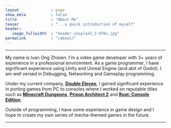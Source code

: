 ```yaml
---
layout              : page
show_meta           : false
title               : "About Me"
teaser              : "...a quick introduction of myself"
header:
   image_fullwidth  : "header_unsplash_2-970x.jpg"
permalink           : "/about/"
---
```

<hr>
<div align = left>

<p>
My name is Ivan Ong Zhisien. I'm a video game developer with 3+ years of experience in a professional environment.
As a game programmer, I have significant experience using Unity and Unreal Engine (and abit of Godot).
I am well versed in Debugging, Networking and Gameplay programming.
</p>

<p>
Under my current company, <a href = "https://double11.com/"><b>Double Eleven</b></a>, I gained significant experience in porting games from PC to consoles where I worked on reputable titles such as <a href = "https://www.minecraft.net/en-us/about-dungeons"><b>Minecraft Dungeons</b></a>, <a href = "https://www.paradoxinteractive.com/games/prison-architect-2/about"><b>Prison Architect 2</b></a> and <a href = "https://rust.double11.com/"><b>Rust: Console Edition</b></a>.
</p>

<p>
Outside of programming, I have some experience in game design and I hope to create my own series of mecha-themed games in the future.
</p>

</div>
<hr>
